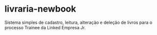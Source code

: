 # livraria-newbook
Sistema simples de cadastro, leitura, alteração e deleção de livros para o processo Trainee da Linked Empresa Jr. 
